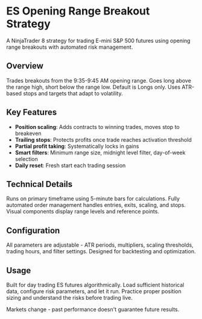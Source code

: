 # ES Opening Range Breakout Strategy

A NinjaTrader 8 strategy for trading E-mini S&P 500 futures using opening range breakouts with automated risk management.

## Overview

Trades breakouts from the 9:35-9:45 AM opening range. Goes long above the range high, short below the range low. Default is Longs only. Uses ATR-based stops and targets that adapt to volatility.

## Key Features

- **Position scaling**: Adds contracts to winning trades, moves stop to breakeven
- **Trailing stops**: Protects profits once trade reaches activation threshold  
- **Partial profit taking**: Systematically locks in gains
- **Smart filters**: Minimum range size, midnight level filter, day-of-week selection
- **Daily reset**: Fresh start each trading session

## Technical Details

Runs on primary timeframe using 5-minute bars for calculations. Fully automated order management handles entries, exits, scaling, and stops. Visual components display range levels and reference points.

## Configuration

All parameters are adjustable - ATR periods, multipliers, scaling thresholds, trading hours, and filter settings. Designed for backtesting and optimization.

## Usage

Built for day trading ES futures algorithmically. Load sufficient historical data, configure risk parameters, and let it run. Practice proper position sizing and understand the risks before trading live.

Markets change - past performance doesn't guarantee future results.
